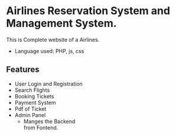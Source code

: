 # Airlines Reservation System and Management System.

This is Complete website of a Airlines.
* Language used: PHP, js, css
## Features
* User Login and Registration 
* Search Flights 
* Booking Tickets
* Payment System
* Pdf of Ticket
* Admin Panel
    * Manges the Backend<br />  from Fontend.
